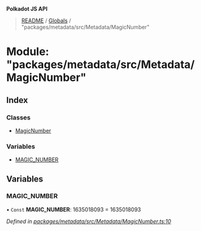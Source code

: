 **Polkadot JS API**

> [README](../README.md) / [Globals](../globals.md) / "packages/metadata/src/Metadata/MagicNumber"

# Module: "packages/metadata/src/Metadata/MagicNumber"

## Index

### Classes

* [MagicNumber](../classes/_packages_metadata_src_metadata_magicnumber_.magicnumber.md)

### Variables

* [MAGIC\_NUMBER](_packages_metadata_src_metadata_magicnumber_.md#magic_number)

## Variables

### MAGIC\_NUMBER

• `Const` **MAGIC\_NUMBER**: 1635018093 = 1635018093

*Defined in [packages/metadata/src/Metadata/MagicNumber.ts:10](https://github.com/polkadot-js/api/blob/ee6b6da02/packages/metadata/src/Metadata/MagicNumber.ts#L10)*
